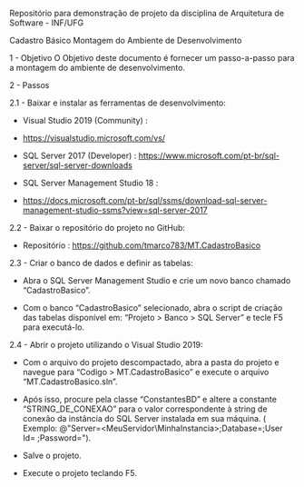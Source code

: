 Repositório para demonstração de projeto da disciplina de Arquitetura de Software - INF/UFG

Cadastro Básico
Montagem do Ambiente de Desenvolvimento

1 - Objetivo
O Objetivo deste documento é fornecer um passo-a-passo para a montagem do ambiente
de desenvolvimento.

2 - Passos

2.1 - Baixar e instalar as ferramentas de desenvolvimento:

- Visual Studio 2019 (Community) :
- https://visualstudio.microsoft.com/vs/

- SQL Server 2017 (Developer) :
https://www.microsoft.com/pt-br/sql-server/sql-server-downloads

- SQL Server Management Studio 18 :
- https://docs.microsoft.com/pt-br/sql/ssms/download-sql-server-management-studio-ssms?view=sql-server-2017

2.2 - Baixar o repositório do projeto no GitHub:

- Repositório : 
https://github.com/tmarco783/MT.CadastroBasico

2.3 - Criar o banco de dados e definir as tabelas:

- Abra o SQL Server Management Studio e crie um novo banco chamado
“CadastroBasico”.

- Com o banco “CadastroBasico” selecionado, abra o script de criação das tabelas
disponível em: “Projeto > Banco > SQL Server” e tecle F5 para executá-lo.

2.4 - Abrir o projeto utilizando o Visual Studio 2019:

- Com o arquivo do projeto descompactado, abra a pasta do projeto e navegue para
“Codigo > MT.CadastroBasico” e execute o arquivo “MT.CadastroBasico.sln”.

- Após isso, procure pela classe “ConstantesBD” e altere a constante
“STRING_DE_CONEXAO” para o valor correspondente à string de conexão da
instância do SQL Server instalada em sua máquina.
( Exemplo: @"Server=<MeuServidor\MinhaInstancia>;Database=<CadastroBasico>;User Id=<usuario> ;Password=<senha>").
  
- Salve o projeto.

- Execute o projeto teclando F5.
